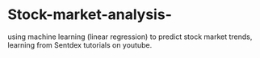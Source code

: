 # Stock-market-analysis-
using machine learning (linear regression) to predict stock market trends, learning from Sentdex tutorials on youtube.
